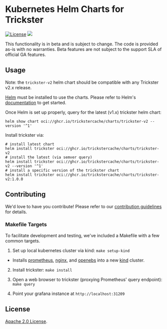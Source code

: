 # Kubernetes Helm Charts for Trickster

[![License](https://img.shields.io/badge/License-Apache%202.0-blue.svg)](https://opensource.org/licenses/Apache-2.0)
[![](https://github.com/tricksterproxy/helm-charts/workflows/Release%20Charts/badge.svg?branch=master)](https://github.com/tricksterproxy/helm-charts/actions)

This functionality is in beta and is subject to change. The code is provided as-is with no warranties. Beta features are not subject to the support SLA of official GA features.

## Usage

Note: the `trickster-v2` helm chart should be compatible with any Trickster v2.x release.

[Helm](https://helm.sh) must be installed to use the charts.
Please refer to Helm's [documentation](https://helm.sh/docs/) to get started.

Once Helm is set up properly, query for the latest (v1.x) trickster helm chart:
```console
helm show chart oci://ghcr.io/trickstercache/charts/trickster-v2 --version '^1'
```
Install trickster via:
```console
# install latest chart
helm install trickster oci://ghcr.io/trickstercache/charts/trickster-v2
# install the latest (via semver query)
helm install trickster oci://ghcr.io/trickstercache/charts/trickster-v2 --version '^1'
# install a specific version of the trickster chart
helm install trickster oci://ghcr.io/trickstercache/charts/trickster-v2:1.0.0
```

## Contributing

We'd love to have you contribute! Please refer to our [contribution guidelines](CONTRIBUTING.md) for details.

### Makefile Targets

To facilitate development and testing, we've included a Makefile with a few common targets.

1. Set up local kubernetes cluster via kind: `make setup-kind`
* Installs [prometheus](https://github.com/prometheus/prometheus), [nginx](https://github.com/nginx/nginx), and [openebs](https://github.com/openebs/openebs) into a new [kind](https://github.com/kubernetes-sigs/kind) cluster.

2. Install trickster: `make install`

3. Open a web browser to trickster (proxying Prometheus' query endpoint): `make query`

4. Point your grafana instance at `http://localhost:31209`

## License

[Apache 2.0 License](./LICENSE).
